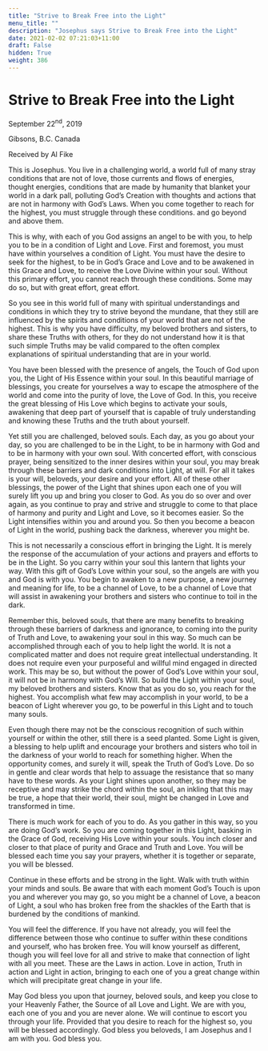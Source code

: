 ```yaml
---
title: "Strive to Break Free into the Light"
menu_title: ""
description: "Josephus says Strive to Break Free into the Light"
date: 2021-02-02 07:21:03+11:00
draft: False
hidden: True
weight: 386
---
```

# Strive to Break Free into the Light

September 22<sup>nd</sup>, 2019

Gibsons, B.C. Canada

Received by Al Fike


This is Josephus. You live in a challenging world, a world full of many stray conditions that are not of love, those currents and flows of energies, thought energies, conditions that are made by humanity that blanket your world in a dark pall, polluting God’s Creation with thoughts and actions that are not in harmony with God’s Laws. When you come together to reach for the highest, you must struggle through these conditions. and go beyond and above them. 

This is why, with each of you God assigns an angel to be with you, to help you to be in a condition of Light and Love. First and foremost, you must have within yourselves a condition of Light. You must have the desire to seek for the highest, to be in God’s Grace and Love and to be awakened in this Grace and Love, to receive the Love Divine within your soul. Without this primary effort, you cannot reach through these conditions. Some may do so, but with great effort, great effort. 

So you see in this world full of many with spiritual understandings and conditions in which they try to strive beyond the mundane, that they still are influenced by the spirits and conditions of your world that are not of the highest. This is why you have difficulty, my beloved brothers and sisters, to share these Truths with others, for they do not understand how it is that such simple Truths may be valid compared to the often complex explanations of spiritual understanding that are in your world. 

You have been blessed with the presence of angels, the Touch of God upon you, the Light of His Essence within your soul. In this beautiful marriage of blessings, you create for yourselves a way to escape the atmosphere of the world and come into the purity of love, the Love of God. In this, you receive the great blessing of His Love which begins to activate your souls, awakening that deep part of yourself that is capable of truly understanding and knowing these Truths and the truth about yourself. 

Yet still you are challenged, beloved souls. Each day, as you go about your day, so you are challenged to be in the Light, to be in harmony with God and to be in harmony with your own soul. With concerted effort, with conscious prayer, being sensitized to the inner desires within your soul, you may break through these barriers and dark conditions into Light, at will. For all it takes is your will, beloveds, your desire and your effort. All of these other blessings, the power of the Light that shines upon each one of you will surely lift you up and bring you closer to God. As you do so over and over again, as you continue to pray and strive and struggle to come to that place of harmony and purity and Light and Love, so it becomes easier. So the Light intensifies within you and around you. So then you become a beacon of Light in the world, pushing back the darkness, wherever you might be. 

This is not necessarily a conscious effort in bringing the Light. It is merely the response of the accumulation of your actions and prayers and efforts to be in the Light. So you carry within your soul this lantern that lights your way. With this gift of God’s Love within your soul, so the angels are with you and God is with you. You begin to awaken to a new purpose, a new journey and meaning for life, to be a channel of Love, to be a channel of Love that will assist in awakening your brothers and sisters who continue to toil in the dark. 

Remember this, beloved souls, that there are many benefits to breaking through these barriers of darkness and ignorance, to coming into the purity of Truth and Love, to awakening your soul in this way. So much can be accomplished through each of you to help light the world. It is not a complicated matter and does not require great intellectual understanding. It does not require even your purposeful and willful mind engaged in directed work. This may be so, but without the power of God’s Love within your soul, it will not be in harmony with God’s Will. So build the Light within your soul, my beloved brothers and sisters. Know that as you do so, you reach for the highest. You accomplish what few may accomplish in your world, to be a beacon of Light wherever you go, to be powerful in this Light and to touch many souls. 

Even though there may not be the conscious recognition of such within yourself or within the other, still there is a seed planted. Some Light is given, a blessing to help uplift and encourage your brothers and sisters who toil in the darkness of your world to reach for something higher. When the opportunity comes, and surely it will, speak the Truth of God’s Love. Do so in gentle and clear words that help to assuage the resistance that so many have to these words. As your Light shines upon another, so they may be receptive and may strike the chord within the soul, an inkling that this may be true, a hope that their world, their soul, might be changed in Love and transformed in time. 

There is much work for each of you to do. As you gather in this way, so you are doing God’s work. So you are coming together in this Light, basking in the Grace of God, receiving His Love within your souls. You inch closer and closer to that place of purity and Grace and Truth and Love. You will be blessed each time you say your prayers, whether it is together or separate, you will be blessed. 

Continue in these efforts and be strong in the light. Walk with truth within your minds and souls. Be aware that with each moment God’s Touch is upon you and wherever you may go, so you might be a channel of Love, a beacon of Light, a soul who has broken free from the shackles of the Earth that is burdened by the conditions of mankind. 

You will feel the difference. If you have not already, you will feel the difference between those who continue to suffer within these conditions and yourself, who has broken free. You will know yourself as different, though you will feel love for all and strive to make that connection of light with all you meet. These are the Laws in action. Love in action, Truth in action and Light in action, bringing to each one of you a great change within which will precipitate great change in your life. 

May God bless you upon that journey, beloved souls, and keep you close to your Heavenly Father, the Source of all Love and Light. We are with you, each one of you and you are never alone. We will continue to escort you through your life. Provided that you desire to reach for the highest so, you will be blessed accordingly. God bless you beloveds, I am Josephus and I am with you. God bless you.